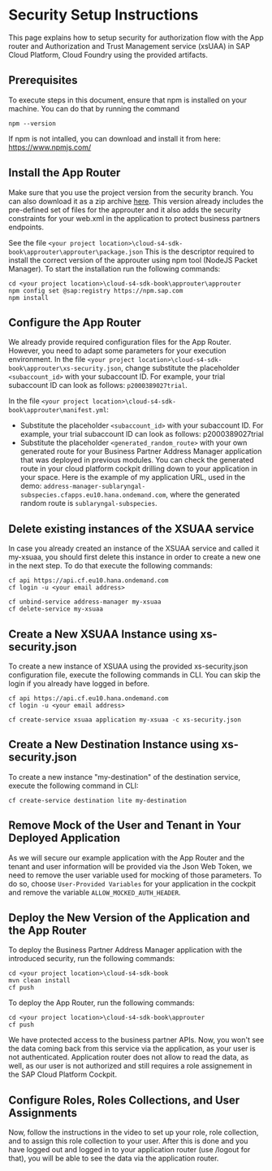 # Security Setup Instructions
This page explains how to setup security for authorization flow with 
the App router and Authorization and Trust Management service (xsUAA) 
in SAP Cloud Platform, Cloud Foundry using the provided artifacts.

## Prerequisites
To execute steps in this document, ensure that npm is installed on your machine.
You can do that by running the command 
```
npm --version
```

If npm is not intalled, you can download and install it from here: https://www.npmjs.com/

## Install the App Router
Make sure that you use the project version from the security branch. You can also download it as a zip archive [here](https://github.com/SAP/cloud-s4-sdk-book/archive/course/2_3_security.zip). This version already includes the pre-defined set of files for the approuter and it also adds the security constraints for your web.xml in the application to protect business partners endpoints.

See the file `<your project location>\cloud-s4-sdk-book\approuter\approuter\package.json`
This is the descriptor required to install the correct version of the approuter using npm tool (NodeJS Packet Manager).
To start the installation run the following commands:
```
cd <your project location>\cloud-s4-sdk-book\approuter\approuter
npm config set @sap:registry https://npm.sap.com
npm install
```

## Configure the App Router
We already provide required configuration files for the App Router. However, you need to adapt some parameters for your execution environment.
In the file `<your project location>\cloud-s4-sdk-book\approuter\xs-security.json`, change substitute the placeholder `<subaccount_id>` with your subaccount ID. For example, your trial subaccount ID can look as follows: `p2000389027trial`.

In the file `<your project location>\cloud-s4-sdk-book\approuter\manifest.yml`:
* Substitute the placeholder `<subaccount_id>` with your subaccount ID. For example, your trial subaccount ID can look as follows: p2000389027trial
* Substitute the placeholder `<generated_random_route>` with your own generated route for your Business Partner Address Manager application that was deployed in previous modules. 
You can check the generated route in your cloud platform cockpit drilling down to your application in your space. Here is the example of my application URL, used in the demo: `address-manager-sublaryngal-subspecies.cfapps.eu10.hana.ondemand.com`, where the generated random route is `sublaryngal-subspecies`.

## Delete existing instances of the XSUAA service
In case you already created an instance of the XSUAA service and called it  my-xsuaa, you should first delete this instance in order to create a new one in the next step. To do that execute the following commands:
```
cf api https://api.cf.eu10.hana.ondemand.com
cf login -u <your email address>

cf unbind-service address-manager my-xsuaa
cf delete-service my-xsuaa
```

## Create a New XSUAA Instance using xs-security.json
To create a new instance of XSUAA using the provided xs-security.json configuration file, execute the following commands in CLI.
You can skip the login if you already have logged in before.

```
cf api https://api.cf.eu10.hana.ondemand.com
cf login -u <your email address>

cf create-service xsuaa application my-xsuaa -c xs-security.json
```

## Create a New Destination Instance using xs-security.json
To create a new instance "my-destination" of the destination service, execute the following command in CLI:
```
cf create-service destination lite my-destination
```

## Remove Mock of the User and Tenant in Your Deployed Application
As we will secure our example application with the App Router and the tenant and user information will be provided via the Json Web Token, we need to remove the user variable used for mocking of those parameters.
To do so, choose `User-Provided Variables` for your application in the cockpit and remove the variable `ALLOW_MOCKED_AUTH_HEADER`.

## Deploy the New Version of the Application and the App Router
To deploy the Business Partner Address Manager application with the introduced security, run the following commands:
```
cd <your project location>\cloud-s4-sdk-book
mvn clean install
cf push
```

To deploy the App Router, run the following commands:
```
cd <your project location>\cloud-s4-sdk-book\approuter
cf push
```

We have protected access to the business partner APIs. Now, you won't see the data coming back from this service via the application, as your user is not authenticated. Application router does not allow to read the data, as well, as our user is not authorized and still requires a role assignement in the SAP Cloud Platform Cockpit.

## Configure Roles, Roles Collections, and User Assignments
Now, follow the instructions in the video to set up your role, role collection, and to assign this role collection to your user. After this is done and you have logged out and logged in to your application router (use <approuter url>/logout for that), you will be able to see the data via the application router.
